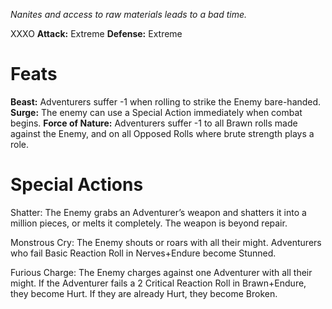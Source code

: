 *Nanites and access to raw materials leads to a bad time.*

XXXO
**Attack:** Extreme
**Defense:** Extreme
# Feats
**Beast:** Adventurers suffer -1 when rolling to strike the Enemy bare-handed.
**Surge:** The enemy can use a Special Action immediately when combat begins.
**Force of Nature:** Adventurers suffer -1 to all Brawn rolls made against the Enemy, and on all Opposed Rolls where brute strength plays a role.

# Special Actions
Shatter: The Enemy grabs an Adventurer’s weapon and shatters it into a million pieces, or
melts it completely. The weapon is beyond repair.

Monstrous Cry: The Enemy shouts or roars with all their might.
Adventurers who fail Basic Reaction Roll in Nerves+Endure become Stunned.

Furious Charge: The Enemy charges against one Adventurer with all their might.
If the Adventurer fails a 2 Critical Reaction Roll in Brawn+Endure, they become
Hurt. If they are already Hurt, they become Broken.